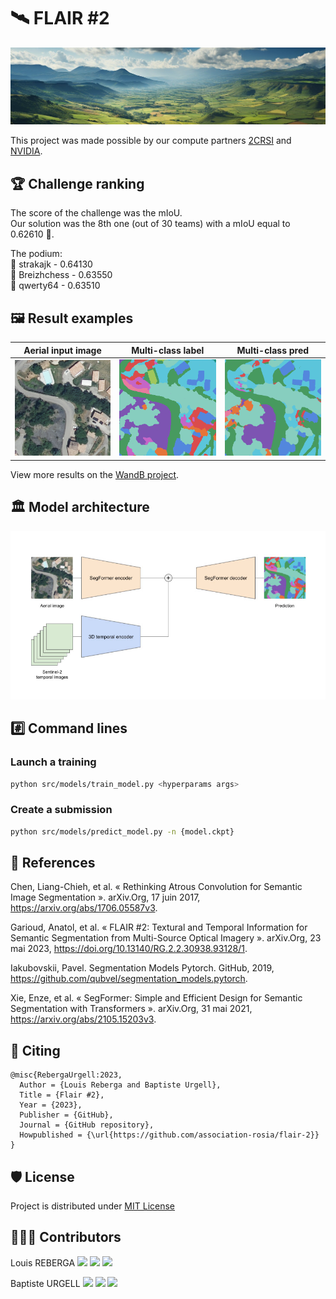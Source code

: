 # 🛰️ FLAIR #2

<img src="assets/bandeau.jpg">

This project was made possible by our compute partners [2CRSI](https://2crsi.com/)
and [NVIDIA](https://www.nvidia.com/).

## 🏆 Challenge ranking
The score of the challenge was the mIoU.  
Our solution was the 8th one (out of 30 teams) with a mIoU equal to 0.62610 🎉.

The podium:  
🥇 strakajk - 0.64130  
🥈 Breizhchess - 0.63550  
🥉 qwerty64 - 0.63510  

## 🖼️ Result examples <a name="result-example"></a>

Aerial input image | Multi-class label | Multi-class pred
:--------------------:|:--------------------:|:--------------------:|
![](assets/aerial.png) | ![](assets/label.png) | ![](assets/pred.png)

View more results on the [WandB project](https://wandb.ai/association-rosia/flair-2).

## 🏛️ Model architecture <a name="model-architecture"></a>

<img src="assets/model-architecture.jpg">

## #️⃣ Command lines

### Launch a training

```bash
python src/models/train_model.py <hyperparams args>
```

### Create a submission

```bash
python src/models/predict_model.py -n {model.ckpt}
```

## 🔬 References

Chen, Liang-Chieh, et al. « Rethinking Atrous Convolution for Semantic Image Segmentation ». arXiv.Org, 17 juin 2017, https://arxiv.org/abs/1706.05587v3.

Garioud, Anatol, et al. « FLAIR #2: Textural and Temporal Information for Semantic Segmentation from Multi-Source Optical Imagery ». arXiv.Org, 23 mai 2023, https://doi.org/10.13140/RG.2.2.30938.93128/1.

Iakubovskii, Pavel. Segmentation Models Pytorch. GitHub, 2019, https://github.com/qubvel/segmentation_models.pytorch.

Xie, Enze, et al. « SegFormer: Simple and Efficient Design for Semantic Segmentation with Transformers ». arXiv.Org, 31 mai 2021, https://arxiv.org/abs/2105.15203v3.

## 📝 Citing

```
@misc{RebergaUrgell:2023,
  Author = {Louis Reberga and Baptiste Urgell},
  Title = {Flair #2},
  Year = {2023},
  Publisher = {GitHub},
  Journal = {GitHub repository},
  Howpublished = {\url{https://github.com/association-rosia/flair-2}}
}
```

## 🛡️ License

Project is distributed under [MIT License](https://github.com/association-rosia/flair-2/blob/main/LICENSE)

## 👨🏻‍💻 Contributors <a name="contributors"></a>

Louis
REBERGA <a href="https://twitter.com/rbrgAlou"><img src="https://abs.twimg.com/favicons/twitter.3.ico" width="18px"/></a> <a href="https://www.linkedin.com/in/louisreberga/"><img src="https://static.licdn.com/sc/h/akt4ae504epesldzj74dzred8" width="18px"/></a> <a href="louis.reberga@gmail.com"><img src="https://www.google.com/a/cpanel/aqsone.com/images/favicon.ico" width="18px"/></a>

Baptiste
URGELL <a href="https://twitter.com/Baptiste2108"><img src="https://abs.twimg.com/favicons/twitter.3.ico" width="18px"/></a> <a href="https://www.linkedin.com/in/baptiste-urgell/"><img src="https://static.licdn.com/sc/h/akt4ae504epesldzj74dzred8" width="18px"/></a> <a href="baptiste.u@gmail.com"><img src="https://www.google.com/a/cpanel/aqsone.com/images/favicon.ico" width="18px"/></a> 
